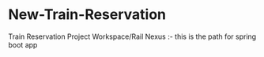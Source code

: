 # New-Train-Reservation

Train Reservation Project Workspace/Rail Nexus :- this is the path for spring boot app
